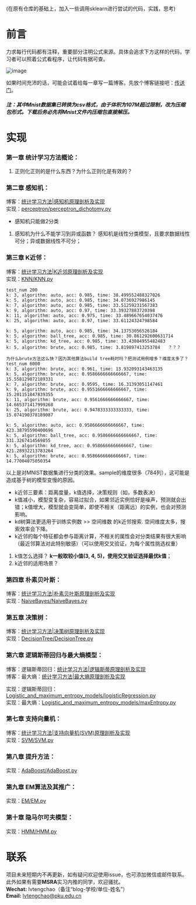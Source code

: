 (在原有仓库的基础上，加入一些调用sklearn进行尝试的代码，实践，思考)

前言
====

力求每行代码都有注释，重要部分注明公式来源。具体会追求下方这样的代码，学习者可以照着公式看程序，让代码有据可查。

![image](https://github.com/Dod-o/Statistical-Learning-Method_Code/blob/master/CodePic.png)

    
如果时间充沛的话，可能会试着给每一章写一篇博客。先放个博客链接吧：[传送门](http://www.pkudodo.com/)。    

##### 注：其中Mnist数据集已转换为csv格式，由于体积为107M超过限制，改为压缩包形式。下载后务必先将Mnist文件内压缩包直接解压。   

       
       
实现
======

### 第一章 统计学习方法概论：
1. 正则化正则的是什么东西？为什么正则化是有效的？

### 第二章 感知机：
博客：[统计学习方法|感知机原理剖析及实现](http://www.pkudodo.com/2018/11/18/1-4/)      
实现：[perceptron/perceptron_dichotomy.py](https://github.com/Dod-o/Statistical-Learning-Method_Code/blob/master/perceptron/perceptron_dichotomy.py)

* 感知机只能做2分类

1. 感知机为什么不能学习到异或函数？
感知机是线性分类模型，且要求数据线性可分；异或数据线性不可分；
    
### 第三章 K近邻：
博客：[统计学习方法|K近邻原理剖析及实现](http://www.pkudodo.com/2018/11/19/1-2/)      
实现：[KNN/KNN.py](https://github.com/Dod-o/Statistical-Learning-Method_Code/blob/master/KNN/KNN.py)

```text
test_num 200
k: 3, algorithm: auto, acc: 0.985, time: 38.499552488327026
k: 5, algorithm: auto, acc: 0.985, time: 34.0736927986145
k: 7, algorithm: auto, acc: 0.985, time: 33.51259231567383
k: 9, algorithm: auto, acc: 0.97, time: 33.39327883720398
k: 11, algorithm: auto, acc: 0.975, time: 33.489667654037476
k: 25, algorithm: auto, acc: 0.97, time: 33.61124324798584

k: 5, algorithm: auto, acc: 0.985, time: 34.13753056526184
k: 5, algorithm: ball_tree, acc: 0.985, time: 30.861292600631714
k: 5, algorithm: kd_tree, acc: 0.985, time: 33.43804955482483
k: 5, algorithm: brute, acc: 0.985, time: 3.819897413253784   ？？？

为什么brute方法这么快？因为其他算法build tree耗时吗？把测试用例增多？维度太多了？
test_num 6000
k: 3, algorithm: brute, acc: 0.961, time: 13.932093143463135
k: 5, algorithm: brute, acc: 0.9586666666666667, time: 15.558129072189331
k: 7, algorithm: brute, acc: 0.9595, time: 16.31393051147461
k: 9, algorithm: brute, acc: 0.9551666666666667, time: 15.201151847839355
k: 11, algorithm: brute, acc: 0.9561666666666667, time: 14.665371417999268
k: 25, algorithm: brute, acc: 0.9478333333333333, time: 15.074190378189087

k: 5, algorithm: auto, acc: 0.9586666666666667, time: 423.38795590400696
k: 5, algorithm: ball_tree, acc: 0.9586666666666667, time: 331.3267414569855
k: 5, algorithm: kd_tree, acc: 0.9586666666666667, time: 421.28932213783264
k: 5, algorithm: brute, acc: 0.9586666666666667, time: 14.77004075050354
```
以上是对MNIST数据集进行分类的效果。sample的维度很多（784列），这可能是造成基于树的模型变慢的原因。


* k近邻三要素：距离度量，k值选择，决策规则（如，多数表决）
* k值减小，模型变复杂，容易过拟合，如果邻近实例恰好是噪声，预测就会出错；k值增大，模型就会变简单，即使不相关（距离远）的实例，也会对预测影响。
* kd树算法更适用于训练实例数 >> 空间维数 的k近邻搜索. 空间维度太多，搜索效率会下降。
* k近邻的每个特征都会参与距离计算，不相关的属性会对分类结果有很大影响（最近邻算法对此特别敏感）（可以使用交叉验证，为每个属性挑选权重）


1. k值怎么选择？ **k一般取较小值(3, 4, 5)，使用交叉验证选择最优k值**；
2. k近邻的适用场景？



### 第四章 朴素贝叶斯：
博客：[统计学习方法|朴素贝叶斯原理剖析及实现](http://www.pkudodo.com/2018/11/21/1-3/)      
实现：[NaiveBayes/NaiveBayes.py](https://github.com/Dod-o/Statistical-Learning-Method_Code/blob/master/NaiveBayes/NaiveBayes.py)    
      
### 第五章 决策树：
博客：[统计学习方法|决策树原理剖析及实现](http://www.pkudodo.com/2018/11/30/1-5/)      
实现：[DecisionTree/DecisionTree.py](https://github.com/Dod-o/Statistical-Learning-Method_Code/blob/master/DecisionTree/DecisionTree.py)    
      
### 第六章 逻辑斯蒂回归与最大熵模型：       
博客：逻辑斯蒂回归：[统计学习方法|逻辑斯蒂原理剖析及实现](http://www.pkudodo.com/2018/12/03/1-6/)        
博客：最大熵：[统计学习方法|最大熵原理剖析及实现](http://www.pkudodo.com/2018/12/05/1-7/)        

实现：逻辑斯蒂回归：[Logistic_and_maximum_entropy_models/logisticRegression.py](https://github.com/Dod-o/Statistical-Learning-Method_Code/blob/master/Logistic_and_maximum_entropy_models/logisticRegression.py)    
实现：最大熵：[Logistic_and_maximum_entropy_models/maxEntropy.py](https://github.com/Dod-o/Statistical-Learning-Method_Code/blob/master/Logistic_and_maximum_entropy_models/maxEntropy.py)       
      
### 第七章 支持向量机：    
博客：[统计学习方法|支持向量机(SVM)原理剖析及实现](http://www.pkudodo.com/2018/12/16/1-8/)      
实现：[SVM/SVM.py](https://github.com/Dod-o/Statistical-Learning-Method_Code/blob/master/SVM/SVM.py)    
      
### 第八章 提升方法：
实现：[AdaBoost/AdaBoost.py](https://github.com/Dod-o/Statistical-Learning-Method_Code/blob/master/AdaBoost/AdaBoost.py)    
      
### 第九章 EM算法及其推广：
实现：[EM/EM.py](https://github.com/Dod-o/Statistical-Learning-Method_Code/blob/master/EM/EM.py)    
      
### 第十章 隐马尔可夫模型：
实现：[HMM/HMM.py](https://github.com/Dod-o/Statistical-Learning-Method_Code/blob/master/HMM/HMM.py)    

       
       
联系
======
项目未来短期内不再更新，如有疑问欢迎使用issue，也可添加微信或邮件联系。      
此外如果有需要**MSRA**实习内推的同学，欢迎骚扰。             
**Wechat:** lvtengchao（备注“blog-学校/单位-姓名”）      
**Email:** lvtengchao@pku.edu.cn      
      
